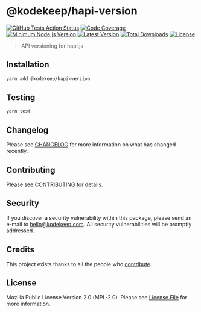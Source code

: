 # @kodekeep/hapi-version

[![GitHub Tests Action Status](https://img.shields.io/github/workflow/status/kodekeep/hapi-version/run-tests?label=tests)](https://github.com/kodekeep/hapi-version/actions?query=workflow%3Arun-tests+branch%3Amaster)
[![Code Coverage](https://badgen.net/codecov/c/github/kodekeep/hapi-version)](https://codecov.io/gh/kodekeep/hapi-version)
[![Minimum Node.js Version](https://badgen.net/npm/node/@kodekeep/hapi-version)](https://www.npmjs.com/package/@kodekeep/hapi-version)
[![Latest Version](https://badgen.net/npm/v/@kodekeep/hapi-version)](https://www.npmjs.com/package/@kodekeep/hapi-version)
[![Total Downloads](https://badgen.net/npm/dt/kodekeep/hapi-version)](https://npmjs.org/package/@kodekeep/hapi-version)
[![License](https://badgen.net/npm/license/kodekeep/hapi-version)](https://npmjs.org/package/@kodekeep/hapi-version)

> API versioning for hapi.js

## Installation

```bash
yarn add @kodekeep/hapi-version
```

## Testing

```bash
yarn test
```

## Changelog

Please see [CHANGELOG](CHANGELOG.md) for more information on what has changed recently.

## Contributing

Please see [CONTRIBUTING](CONTRIBUTING.md) for details.

## Security

If you discover a security vulnerability within this package, please send an e-mail to hello@kodekeep.com. All security vulnerabilities will be promptly addressed.

## Credits

This project exists thanks to all the people who [contribute](../../contributors).

## License

Mozilla Public License Version 2.0 (MPL-2.0). Please see [License File](LICENSE.md) for more information.
